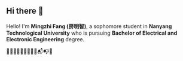 ## Hi there 👋

Hello! I'm __Mingzhi Fang (房明智)__, a sophomore student in __Nanyang Technological University__ who is pursuing __Bachelor of Electrical and Electronic Engineering__ degree. 


🔬🔬🚗🎹🎻📖📘📗📒📬📭📧


<!--
**DiegoFang/DiegoFang** is a ✨ _special_ ✨ repository because its `README.md` (this file) appears on your GitHub profile.

Here are some ideas to get you started:

- 🔭 I’m currently working on ...
- 🌱 I’m currently learning ...
- 👯 I’m looking to collaborate on ...
- 🤔 I’m looking for help with ...
- 💬 Ask me about ...
- 📫 How to reach me: ...
- 😄 Pronouns: ...
- ⚡ Fun fact: ...
-->

